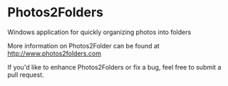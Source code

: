 # Photos2Folders
Windows application for quickly organizing photos into folders

More information on Photos2Folder can be found at http://www.photos2folders.com

If you'd like to enhance Photos2Folders or fix a bug, feel free to submit a pull request.
